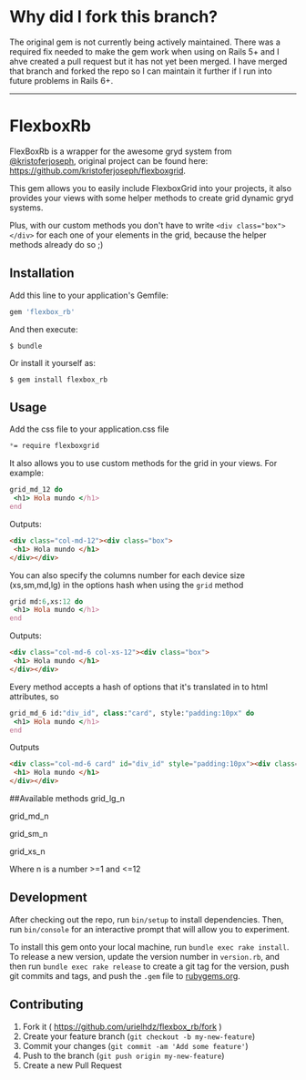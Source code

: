 # Why did I fork this branch?

The original gem is not currently being actively maintained. There was a required fix needed to make the gem work when using on Rails 5+ and I ahve created a pull request but it has not yet been merged. I have merged that branch and forked the repo so I can maintain it further if I run into future problems in Rails 6+.

---

# FlexboxRb

FlexBoxRb is a wrapper for the awesome gryd system from [@kristoferjoseph](https://github.com/kristoferjoseph), original project can be found here: https://github.com/kristoferjoseph/flexboxgrid.

This gem allows you to easily include FlexboxGrid into your projects, it also provides your views with some helper methods to create grid dynamic gryd systems.

Plus, with our custom methods you don't have to write `<div class="box"></div>` for each one of your elements in the grid, because the helper methods already do so ;)


## Installation

Add this line to your application's Gemfile:

```ruby
gem 'flexbox_rb'
```

And then execute:

    $ bundle

Or install it yourself as:

    $ gem install flexbox_rb

## Usage

Add the css file to your application.css file
```css
*= require flexboxgrid
```

It also allows you to use custom methods for the grid in your views. For example:

```ruby
grid_md_12 do
 <h1> Hola mundo </h1>
end
```

Outputs:
```html
<div class="col-md-12"><div class="box">
 <h1> Hola mundo </h1>
</div></div>
```

You can also specify the columns number for each device size (xs,sm,md,lg) in the options hash when using the `grid` method

```ruby
grid md:6,xs:12 do
 <h1> Hola mundo </h1>
end
```

Outputs:
```html
<div class="col-md-6 col-xs-12"><div class="box">
 <h1> Hola mundo </h1>
</div></div>
```

Every method accepts a hash of options that it's translated in to html attributes, so

```ruby
grid_md_6 id:"div_id", class:"card", style:"padding:10px" do
 <h1> Hola mundo </h1>
end
```

Outputs
```html
<div class="col-md-6 card" id="div_id" style="padding:10px"><div class="box">
 <h1> Hola mundo </h1>
</div></div>
```



##Available methods
grid_lg_n

grid_md_n

grid_sm_n

grid_xs_n


Where n is a number >=1 and <=12

## Development

After checking out the repo, run `bin/setup` to install dependencies. Then, run `bin/console` for an interactive prompt that will allow you to experiment.

To install this gem onto your local machine, run `bundle exec rake install`. To release a new version, update the version number in `version.rb`, and then run `bundle exec rake release` to create a git tag for the version, push git commits and tags, and push the `.gem` file to [rubygems.org](https://rubygems.org).

## Contributing

1. Fork it ( https://github.com/urielhdz/flexbox_rb/fork )
2. Create your feature branch (`git checkout -b my-new-feature`)
3. Commit your changes (`git commit -am 'Add some feature'`)
4. Push to the branch (`git push origin my-new-feature`)
5. Create a new Pull Request
